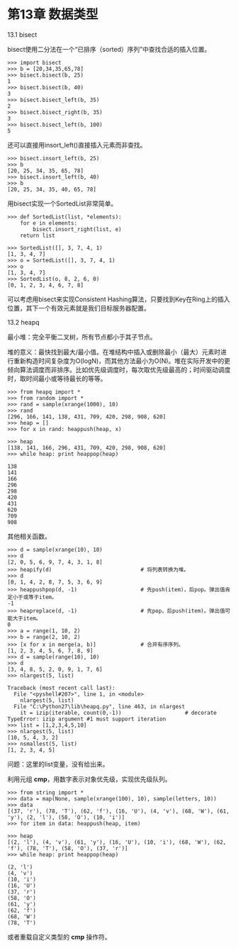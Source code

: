 # 第13章 数据类型

13.1 bisect

bisect使用二分法在一个“已排序（sorted）序列”中查找合适的插入位置。

```
>>> import bisect
>>> b = [20,34,35,65,78]
>>> bisect.bisect(b, 25)
1
>>> bisect.bisect(b, 40)
3
>>> bisect.bisect_left(b, 35)
2
>>> bisect.bisect_right(b, 35)
3
>>> bisect.bisect_left(b, 100)
5
```

还可以直接用insort_left()直接插入元素而非查找。

```
>>> bisect.insort_left(b, 25)
>>> b
[20, 25, 34, 35, 65, 78]
>>> bisect.insort_left(b, 40)
>>> b
[20, 25, 34, 35, 40, 65, 78]
```

用bisect实现一个SortedList非常简单。

```
>>> def SortedList(list, *elements):
	for e in elements:
		bisect.insort_right(list, e)
	return list

>>> SortedList([], 3, 7, 4, 1)
[1, 3, 4, 7]
>>> o = SortedList([], 3, 7, 4, 1)
>>> o
[1, 3, 4, 7]
>>> SortedList(o, 8, 2, 6, 0)
[0, 1, 2, 3, 4, 6, 7, 8]
```

可以考虑用bisect来实现Consistent Hashing算法，只要找到Key在Ring上的插入位置，其下一个有效元素就是我们目标服务器配置。

13.2 heapq

最小堆：完全平衡二叉树，所有节点都小于其子节点。

堆的意义：最快找到最大/最小值。在堆结构中插入或删除最小（最大）元素时进行重新构造时间复杂度为O(logN)，而其他方法最小为O(N)。堆在实际开发中的更倾向算法调度而非排序。比如优先级调度时，每次取优先级最高的；时间驱动调度时，取时间最小或等待最长的等等。

```
>>> from heapq import *
>>> from random import *
>>> rand = sample(xrange(1000), 10)
>>> rand
[296, 166, 141, 138, 431, 709, 420, 298, 908, 620]
>>> heap = []
>>> for x in rand: heappush(heap, x)

>>> heap
[138, 141, 166, 296, 431, 709, 420, 298, 908, 620]
>>> while heap: print heappop(heap)

138
141
166
296
298
420
431
620
709
908
```

其他相关函数。

```
>>> d = sample(xrange(10), 10)
>>> d
[2, 0, 5, 6, 9, 7, 4, 3, 1, 8]
>>> heapify(d)                            # 将列表转换为堆。
>>> d
[0, 1, 4, 2, 8, 7, 5, 3, 6, 9]
>>> heappushpop(d, -1)                    # 先push(item)，后pop。弹出值肯定小于或等于item。
-1
>>> heapreplace(d, -1)                    # 先pop，后push(item)。弹出值可能大于item。
0
>>> a = range(1, 10, 2)
>>> b = range(2, 10, 2)
>>> [x for x in merge(a, b)]              # 合并有序序列。
[1, 2, 3, 4, 5, 6, 7, 8, 9]
>>> d = sample(range(10), 10)
>>> d
[3, 4, 8, 5, 2, 0, 9, 1, 7, 6]
>>> nlargest(5, list)

Traceback (most recent call last):
  File "<pyshell#207>", line 1, in <module>
    nlargest(5, list)
  File "C:\Python27\lib\heapq.py", line 463, in nlargest
    it = izip(iterable, count(0,-1))                    # decorate
TypeError: izip argument #1 must support iteration
>>> list = [1,2,3,4,5,10]
>>> nlargest(5, list)
[10, 5, 4, 3, 2]
>>> nsmallest(5, list)
[1, 2, 3, 4, 5]
```

问题：这里的list变量，没有给出来。

利用元组 __cmp__，用数字表示对象优先级，实现优先级队列。

```
>>> from string import *
>>> data = map(None, sample(xrange(100), 10), sample(letters, 10))
>>> data
[(37, 'r'), (78, 'T'), (62, 'f'), (16, 'U'), (4, 'v'), (68, 'W'), (61, 'y'), (2, 'l'), (58, 'O'), (10, 'i')]
>>> for item in data: heappush(heap, item)

>>> heap
[(2, 'l'), (4, 'v'), (61, 'y'), (16, 'U'), (10, 'i'), (68, 'W'), (62, 'f'), (78, 'T'), (58, 'O'), (37, 'r')]
>>> while heap: print heappop(heap)

(2, 'l')
(4, 'v')
(10, 'i')
(16, 'U')
(37, 'r')
(58, 'O')
(61, 'y')
(62, 'f')
(68, 'W')
(78, 'T')
```

或者重载自定义类型的 __cmp__ 操作符。
